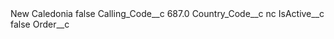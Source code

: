 <?xml version="1.0" encoding="UTF-8"?>
<CustomMetadata xmlns="http://soap.sforce.com/2006/04/metadata" xmlns:xsi="http://www.w3.org/2001/XMLSchema-instance" xmlns:xsd="http://www.w3.org/2001/XMLSchema">
    <label>New Caledonia</label>
    <protected>false</protected>
    <values>
        <field>Calling_Code__c</field>
        <value xsi:type="xsd:double">687.0</value>
    </values>
    <values>
        <field>Country_Code__c</field>
        <value xsi:type="xsd:string">nc</value>
    </values>
    <values>
        <field>IsActive__c</field>
        <value xsi:type="xsd:boolean">false</value>
    </values>
    <values>
        <field>Order__c</field>
        <value xsi:nil="true"/>
    </values>
</CustomMetadata>
